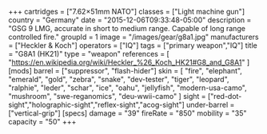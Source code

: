 +++
cartridges = ["7.62×51mm NATO"]
classes = ["Light machine gun"]
country = "Germany"
date = "2015-12-06T09:33:48-05:00"
description = "GSG 9 LMG, accurate in short to medium range. Capable of long range controlled fire."
groupId = 1
image = "/images/gear/g8a1.jpg"
manufacturers = ["Heckler & Koch"]
operators = ["IQ"]
tags = ["primary weapon","IQ"]
title = "G8A1 (HK21)"
type = "weapon"
references = [
  "https://en.wikipedia.org/wiki/Heckler_%26_Koch_HK21#G8_and_G8A1"
]
[mods]
  barrel = ["suppressor", "flash-hider"]
  skin = [
    "fire",
    "elephant",
    "emerald",
    "gold",
    "zebra",
    "snake",
    "dev-tester",
    "tiger",
    "leopard",
    "ralphie",
    "leder",
    "schar",
    "ice",
    "oahu",
    "jellyfish",
    "modern-usa-camo",
    "mushroom",
    "swe-reganomics",
    "deu-wwii-camo"
  ]
  sight = ["red-dot-sight","holographic-sight","reflex-sight","acog-sight"]
  under-barrel = ["vertical-grip"]
[specs]
  damage = "39"
  fireRate = "850"
  mobility = "35"
  capacity = "50"
+++
